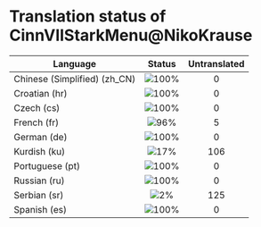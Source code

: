 # Translation status of CinnVIIStarkMenu@NikoKrause

Language | Status | Untranslated
---------|:------:|:-----------:
Chinese (Simplified) (zh_CN) | ![100%](http://progressed.io/bar/100) | 0
Croatian (hr) | ![100%](http://progressed.io/bar/100) | 0
Czech (cs) | ![100%](http://progressed.io/bar/100) | 0
French (fr) | ![96%](http://progressed.io/bar/96) | 5
German (de) | ![100%](http://progressed.io/bar/100) | 0
Kurdish (ku) | ![17%](http://progressed.io/bar/17) | 106
Portuguese (pt) | ![100%](http://progressed.io/bar/100) | 0
Russian (ru) | ![100%](http://progressed.io/bar/100) | 0
Serbian (sr) | ![2%](http://progressed.io/bar/2) | 125
Spanish (es) | ![100%](http://progressed.io/bar/100) | 0
